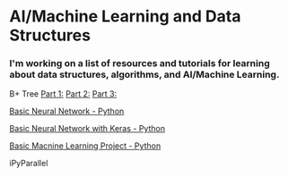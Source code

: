# AI/Machine Learning and Data Structures

### I'm working on a list of resources and tutorials for learning about data structures, algorithms, and AI/Machine Learning.

B+ Tree
  [Part 1:](https://www.geeksforgeeks.org/b-tree-set-1-introduction-2/)
  [Part 2:](https://www.geeksforgeeks.org/b-tree-set-1-insert-2/)
  [Part 3:](https://www.geeksforgeeks.org/b-tree-set-3delete/)

[Basic Neural Network - Python](https://iamtrask.github.io/2015/07/12/basic-python-network/)

[Basic Neural Network with Keras - Python](https://machinelearningmastery.com/tutorial-first-neural-network-python-keras/)

[Basic Macnine Learning Project - Python](https://machinelearningmastery.com/machine-learning-in-python-step-by-step/)

iPyParallel
